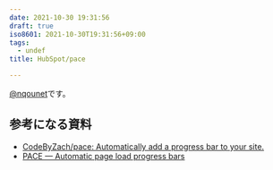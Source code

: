 ```yaml
---
date: 2021-10-30 19:31:56
draft: true
iso8601: 2021-10-30T19:31:56+09:00
tags:
  - undef
title: HubSpot/pace

---
```


[@nqounet](https://twitter.com/nqounet)です。


## 参考になる資料

- [CodeByZach/pace: Automatically add a progress bar to your site\.](https://github.com/CodeByZach/pace)
- [PACE — Automatic page load progress bars](https://codebyzach.github.io/pace/)
